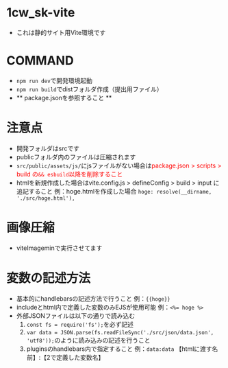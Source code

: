# 1cw_sk-vite
- これは静的サイト用Vite環境です

# COMMAND
- `npm run dev`で開発環境起動
- `npm run build`でdistフォルダ作成（提出用ファイル）
- ** package.jsonを参照すること **

# 注意点
- 開発フォルダはsrcです
- publicフォルダ内のファイルは圧縮されます
- `src/public/assets/js/`にjsファイルがない場合は<font color="Red">package.json > scripts > build の`&& esbuild`以降を削除すること</font>
- htmlを新規作成した場合はvite.config.js > defineConfig > build > input に追記すること
例：hoge.htmlを作成した場合
`hoge: resolve(__dirname, './src/hoge.html'),`

# 画像圧縮
- viteImageminで実行させてます

# 変数の記述方法
- 基本的にhandlebarsの記述方法で行うこと 例：`{{hoge}}`
- includeとhtml内で定義した変数のみEJSが使用可能 例：`<%= hoge %>`
- 外部JSONファイルは以下の通りで読み込む
  1. `const fs = require('fs');`を必ず記述
  2. `var data = JSON.parse(fs.readFileSync('./src/json/data.json', 'utf8'));`のように読み込みの記述を行うこと
  3. pluginsのhandlebars内で指定すること
  例：`data:data` 【htmlに渡す名前】:【2で定義した変数名】

